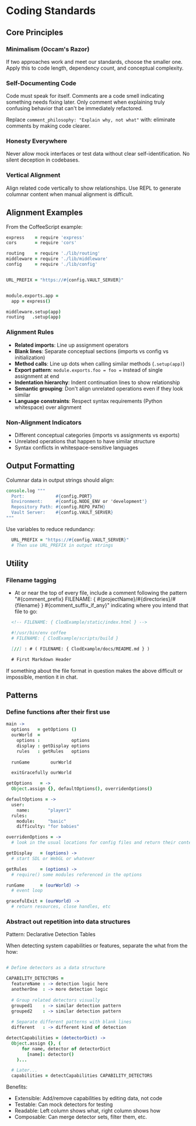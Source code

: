 # Coding Standards

## Core Principles

### Minimalism (Occam's Razor)
If two approaches work and meet our standards, choose the smaller one. Apply this to code length, dependency count, and conceptual complexity.

### Self-Documenting Code
Code must speak for itself. Comments are a code smell indicating something needs fixing later. Only comment when explaining truly confusing behavior that can't be immediately refactored.

Replace `comment_philosophy: "Explain why, not what"` with: eliminate comments by making code clearer.

### Honesty Everywhere
Never allow mock interfaces or test data without clear self-identification. No silent deception in codebases.

### Vertical Alignment
Align related code vertically to show relationships. Use REPL to generate columnar content when manual alignment is difficult.

## Alignment Examples

From the CoffeeScript example:

```coffee
express    = require 'express'
cors       = require 'cors'

routing    = require './lib/routing'
middleware = require './lib/middleware'
config     = require './lib/config'


URL_PREFIX = "https://#{config.VAULT_SERVER}"


module.exports.app =
  app = express()

middleware.setup(app)
routing   .setup(app)
```

### Alignment Rules

- **Related imports**: Line up assignment operators
- **Blank lines**: Separate conceptual sections (imports vs config vs initialization)
- **Method calls**: Line up dots when calling similar methods (`.setup(app)`)
- **Export pattern**: `module.exports.foo = foo =` instead of single assignment at end
- **Indentation hierarchy**: Indent continuation lines to show relationship
- **Semantic grouping**: Don't align unrelated operations even if they look similar
- **Language constraints**: Respect syntax requirements (Python whitespace) over alignment

### Non-Alignment Indicators

- Different conceptual categories (imports vs assignments vs exports)
- Unrelated operations that happen to have similar structure
- Syntax conflicts in whitespace-sensitive languages

## Output Formatting

Columnar data in output strings should align:

```coffee
console.log """
  Port:            #{config.PORT}
  Environment:     #{config.NODE_ENV or 'development'}
  Repository Path: #{config.REPO_PATH}
  Vault Server:    #{config.VAULT_SERVER}
"""
```

Use variables to reduce redundancy:
```coffee
  URL_PREFIX = "https://#{config.VAULT_SERVER}"
  # Then use URL_PREFIX in output strings
```
## Utility

### Filename tagging

- At or near the top of every file, include a comment following the pattern
  "#{comment_prefix} FILENAME: { #{projectName}/#{directories}/#{filename} } #{comment_suffix_if_any}"
  indicating where you intend that file to go:

```html
  <!-- FILENAME: { ClodExample/static/index.html } -->
```

```coffee
  #!/usr/bin/env coffee
  # FILENAME: { ClodExample/scripts/build }
```

```markdown
  [//] : # ( FILENAME: { ClodExample/docs/README.md } )

  # First Markdown Header
```

If something about the file format in question makes the above difficult or
impossible, mention it in chat.

## Patterns

### Define functions after their first use

```coffee
main ->
  options   = getOptions ()
  ourWorld  =
    options :            options
    display : getDisplay options
    rules   : getRules   options
  
  runGame        ourWorld

  exitGracefully ourWorld

getOptions   = ->
  Object.assign {}, defaultOptions(), overridenOptions()

defaultOptions = ->
  user:
    name:       "player1"
  rules:
    module:     "basic"
    difficulty: "for babies"

overridenOptions = ->
  # look in the usual locations for config files and return their contents

getDisplay   = (options) ->
  # start SDL or WebGL or whatever

getRules     = (options) ->
  # require() some modules referenced in the options

runGame      = (ourWorld) ->
  # event loop

gracefulExit = (ourWorld) ->
  # return resources, close handles, etc
```

### Abstract out repetition into data structures

Pattern: Declarative Detection Tables

When detecting system capabilities or features, separate the what from the how:

```coffee

# Define detectors as a data structure

CAPABILITY_DETECTORS =
  featureName : -> detection logic here
  anotherOne  : -> more detection logic
  
  # Group related detectors visually
  grouped1    : -> similar detection pattern
  grouped2    : -> similar detection pattern
  
  # Separate different patterns with blank lines
  different   : -> different kind of detection

detectCapabilities = (detectorDict) ->
  Object.assign {}, (
      for name, detector of detectorDict
        [name]: detector()
    )...

  # Later...
  capabilities = detectCapabilities CAPABILITY_DETECTORS
```

Benefits:

* Extensible: Add/remove capabilities by editing data, not code
* Testable: Can mock detectors for testing
* Readable: Left column shows what, right column shows how
* Composable: Can merge detector sets, filter them, etc.

